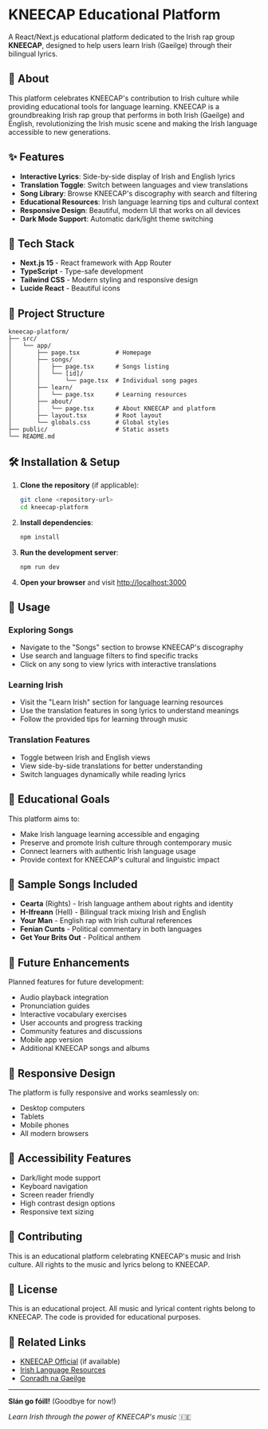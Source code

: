 # KNEECAP Educational Platform

A React/Next.js educational platform dedicated to the Irish rap group **KNEECAP**, designed to help users learn Irish (Gaeilge) through their bilingual lyrics.

## 🎵 About

This platform celebrates KNEECAP's contribution to Irish culture while providing educational tools for language learning. KNEECAP is a groundbreaking Irish rap group that performs in both Irish (Gaeilge) and English, revolutionizing the Irish music scene and making the Irish language accessible to new generations.

## ✨ Features

- **Interactive Lyrics**: Side-by-side display of Irish and English lyrics
- **Translation Toggle**: Switch between languages and view translations
- **Song Library**: Browse KNEECAP's discography with search and filtering
- **Educational Resources**: Irish language learning tips and cultural context
- **Responsive Design**: Beautiful, modern UI that works on all devices
- **Dark Mode Support**: Automatic dark/light theme switching

## 🚀 Tech Stack

- **Next.js 15** - React framework with App Router
- **TypeScript** - Type-safe development
- **Tailwind CSS** - Modern styling and responsive design
- **Lucide React** - Beautiful icons

## 📁 Project Structure

```
kneecap-platform/
├── src/
│   └── app/
│       ├── page.tsx          # Homepage
│       ├── songs/
│       │   ├── page.tsx      # Songs listing
│       │   └── [id]/
│       │       └── page.tsx  # Individual song pages
│       ├── learn/
│       │   └── page.tsx      # Learning resources
│       ├── about/
│       │   └── page.tsx      # About KNEECAP and platform
│       ├── layout.tsx        # Root layout
│       └── globals.css       # Global styles
├── public/                   # Static assets
└── README.md
```

## 🛠️ Installation & Setup

1. **Clone the repository** (if applicable):
   ```bash
   git clone <repository-url>
   cd kneecap-platform
   ```

2. **Install dependencies**:
   ```bash
   npm install
   ```

3. **Run the development server**:
   ```bash
   npm run dev
   ```

4. **Open your browser** and visit [http://localhost:3000](http://localhost:3000)

## 📖 Usage

### Exploring Songs
- Navigate to the "Songs" section to browse KNEECAP's discography
- Use search and language filters to find specific tracks
- Click on any song to view lyrics with interactive translations

### Learning Irish
- Visit the "Learn Irish" section for language learning resources
- Use the translation features in song lyrics to understand meanings
- Follow the provided tips for learning through music

### Translation Features
- Toggle between Irish and English views
- View side-by-side translations for better understanding
- Switch languages dynamically while reading lyrics

## 🎯 Educational Goals

This platform aims to:
- Make Irish language learning accessible and engaging
- Preserve and promote Irish culture through contemporary music
- Connect learners with authentic Irish language usage
- Provide context for KNEECAP's cultural and linguistic impact

## 🎵 Sample Songs Included

- **Cearta** (Rights) - Irish language anthem about rights and identity
- **H-Ifreann** (Hell) - Bilingual track mixing Irish and English
- **Your Man** - English rap with Irish cultural references
- **Fenian Cunts** - Political commentary in both languages
- **Get Your Brits Out** - Political anthem

## 🚧 Future Enhancements

Planned features for future development:
- Audio playback integration
- Pronunciation guides
- Interactive vocabulary exercises
- User accounts and progress tracking
- Community features and discussions
- Mobile app version
- Additional KNEECAP songs and albums

## 📱 Responsive Design

The platform is fully responsive and works seamlessly on:
- Desktop computers
- Tablets
- Mobile phones
- All modern browsers

## 🌙 Accessibility Features

- Dark/light mode support
- Keyboard navigation
- Screen reader friendly
- High contrast design options
- Responsive text sizing

## 🤝 Contributing

This is an educational platform celebrating KNEECAP's music and Irish culture. All rights to the music and lyrics belong to KNEECAP.

## 📝 License

This is an educational project. All music and lyrical content rights belong to KNEECAP. The code is provided for educational purposes.

## 🔗 Related Links

- [KNEECAP Official](https://kneecap.ie/) (if available)
- [Irish Language Resources](https://www.gaeilge.ie/)
- [Conradh na Gaeilge](https://cnag.ie/)

---

**Slán go fóill!** (Goodbye for now!)

*Learn Irish through the power of KNEECAP's music* 🇮🇪
